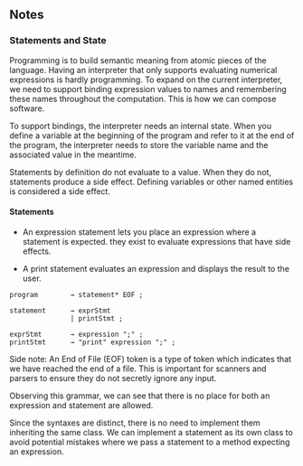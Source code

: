 ## Notes

### Statements and State

Programming is to build semantic meaning from atomic pieces of the language. 
Having an interpreter that only supports evaluating numerical expressions is hardly programming. To expand on the current 
interpreter, we need to support binding expression values to names and remembering these names throughout the computation. This is how we can compose software.

To support bindings, the interpreter needs an internal state. When you define a
variable at the beginning of the program and refer to it at the end of the program, the interpreter
needs to store the variable name and the associated value in the meantime.

Statements by definition do not evaluate to a value. When they do not, statements produce a side effect. Defining variables or other named entities
is considered a side effect.

#### Statements

- An expression statement lets you place an expression where a statement is expected. they exist to evaluate expressions that have side effects. 

- A print statement evaluates an expression and displays the result to the user. 

```
program        → statement* EOF ;

statement      → exprStmt
               | printStmt ;

exprStmt       → expression ";" ;
printStmt      → "print" expression ";" ;
```

Side note: An End of File (EOF) token is a type of token which indicates that we have reached the end of a file. This is important for scanners and parsers to ensure they do not secretly
ignore any input.

Observing this grammar, we can see that there is no place for both an expression and statement are allowed.

Since the syntaxes are distinct, there is no need to implement them inheriting the same class. We can implement a statement as its own class to avoid potential mistakes where we pass a statement to a method expecting an expression.

